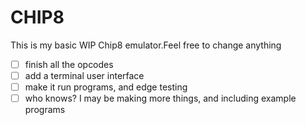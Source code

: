 # CHIP8
This is my basic WIP Chip8 emulator.Feel free to change anything

 - [ ] finish all the opcodes
 - [ ] add a terminal user interface
 - [ ] make it run programs, and edge testing
 - [ ] who knows? I may be making more things, and including example programs
